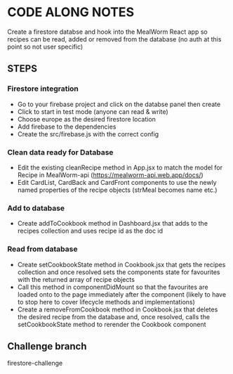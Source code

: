 # CODE ALONG NOTES

Create a firestore databse and hook into the MealWorm React app so recipes can be read, added or removed from the database (no auth at this point so not user specific)

## STEPS

### Firestore integration

- Go to your firebase project and click on the databse panel then create
- Click to start in test mode (anyone can read & write)
- Choose europe as the desired firestore location
- Add firebase to the dependencies
- Create the src/firebase.js with the correct config

### Clean data ready for Database

- Edit the existing cleanRecipe method in App.jsx to match the model for Recipe in MealWorm-api (https://mealworm-api.web.app/docs/)
- Edit CardList, CardBack and CardFront components to use the newly named properties of the recipe objects (strMeal becomes name etc.)

### Add to database

- Create addToCookbook method in Dashboard.jsx that adds to the recipes collection and uses recipe id as the doc id

### Read from database

- Create setCookbookState method in Cookbook.jsx that gets the recipes collection and once resolved sets the components state for favourites with the returned array of recipe objects
- Call this method in componentDidMount so that the favourites are loaded onto to the page immediately after the component (likely to have to stop here to cover lifecycle methods and implementations)
- Create a removeFromCookbook method in Cookbook.jsx that deletes the desired recipe from the database and, once resolved, calls the setCookbookState method to rerender the Cookbook component

## Challenge branch

firestore-challenge
